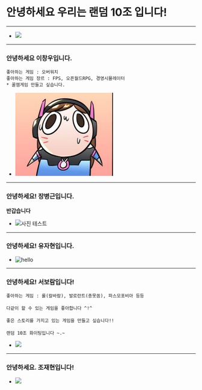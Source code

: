 # 안녕하세요 우리는 랜덤 10조 입니다!
---
* <img src="https://img.sbs.co.kr/newsnet/etv/upload/2017/11/15/30000586054.jpg"></img>
---
### 안녕하세요 이창우입니다.
```
좋아하는 게임 : 오버워치
좋아하는 게임 장르 : FPS, 오픈월드RPG, 경영시뮬레이터
* 꿀잼게임 만들고 싶습니다.
```
* ![profileImage](./profileImage.jpg)

---
### 안녕하세요! 장병근입니다.
**반갑습니다**
* ![사진 테스트](https://r2.jjalbot.com/2023/03/_XmQZnhihZ.jpeg)

---
### 안녕하세요! 유자현입니다.
* <img src="https://c1.staticflickr.com/1/927/43073772131_9123677185_o.jpg" alt="hello"></img>

---
### 안녕하세요! 서보람입니다!
```
좋아하는 게임 : 롤(칼바람), 발로란트(총못쏨), 파스모포비아 등등

다같이 할 수 있는 게임을 좋아합니다 ^!^

좋은 스토리를 가지고 있는 게임을 만들고 싶습니다!!

랜덤 10조 화이팅입니다 ~.~
```
* <img src="https://i.pinimg.com/736x/30/d2/b4/30d2b4c3f26eb0f4e6d8f948cc3c25a2.jpg"></img>

---
### 안녕하세요. 조재현입니다!
* <img src="https://media0.giphy.com/media/v1.Y2lkPTc5MGI3NjExOWtwdWNhb3Y2bWRqMDRhMTQzcjJkc2lwbWduZm15bmRhMDBkbmVibiZlcD12MV9pbnRlcm5hbF9naWZfYnlfaWQmY3Q9Zw/vPuszmHgeWnIhTkSr5/giphy.gif"></img>

